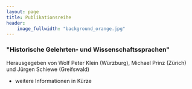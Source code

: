 ```yaml
---
layout: page
title: Publikationsreihe
header:
    image_fullwidth: "background_orange.jpg"
---
```




### "Historische Gelehrten- und Wissenschaftssprachen"

 
Herausgegeben von Wolf Peter Klein (Würzburg), Michael Prinz (Zürich) und Jürgen Schiewe (Greifswald)

 * weitere Informationen in Kürze
 
